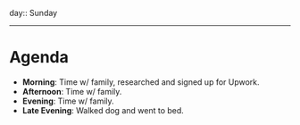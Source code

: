 day:: Sunday

---

# Agenda

- **Morning**: Time w/ family, researched and signed up for Upwork.
- **Afternoon**: Time w/ family.
- **Evening**: Time w/ family. 
- **Late Evening**: Walked dog and went to bed.
